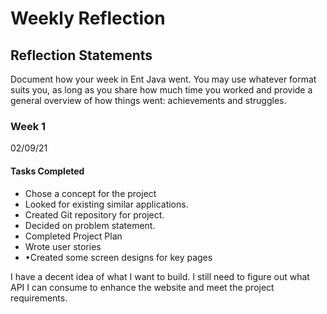 <h1>Weekly Reflection</h1>

<h2>Reflection Statements</h2>

<p>
    Document how your week in Ent Java went. You may use whatever format suits you, 
    as long as you share how much time you worked and provide a general overview 
    of how things went: achievements and struggles.
</p>

<h3>Week 1</h3>

<p>02/09/21</p>

<h4>Tasks Completed</h4>
<ul>
<li>Chose a concept for the project</li>
<li>Looked for existing similar applications.</li>
<li>Created Git repository for project.</li>
<li>Decided on problem statement.</li>
<li>Completed Project Plan</li>
<li>Wrote user stories</li>
<li>•Created some screen designs for key pages</li>
</ul>

<p>
    I have a decent idea of what I want to build. I still need to figure out what API I can consume 
    to enhance the website and meet the project requirements. 
</p>